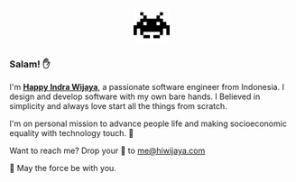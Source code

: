 <p align="center">
  <img src="https://github.com/hiwijaya/hiwijaya/blob/master/img/alien.gif" alt="Invader" width="64px"/>
</p>

### Salam! ✋
I'm [**Happy Indra Wijaya**](https://hiwijaya.com), a passionate software engineer from Indonesia. I design and develop software with my own bare hands. I Believed in simplicity and always love start all the things from scratch.

I'm on personal mission to advance people life and making socioeconomic equality with technology touch. 🚀

Want to reach me? Drop your 💬 to [me@hiwijaya.com](mailto:me@hiwijaya.com)

:black_heart: May the force be with you.
